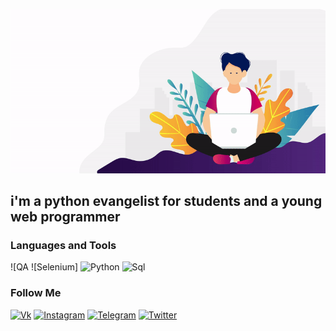 ![Header](https://github.com/stealthaction/Stealthaction/blob/main/assets/d688d5e.gif)

## i'm a python evangelist for students and a young web programmer

### Languages and Tools
![QA
![Selenium]
![Python](https://img.shields.io/badge/Python-4B0082?style=for-the-badge&logo=Python)
![Sql](https://img.shields.io/badge/Sql-4B0082?style=for-the-badge&logo=Sql)


### Follow Me

[![Vk](https://img.shields.io/badge/VK-DCDCDC?style=for-the-badge&logo=Vk)](https://vk.com/kopengagenboy)
[![Instagram](https://img.shields.io/badge/Instagram-DCDCDC?style=for-the-badge&logo=Instagram)](https://www.instagram.com/khubilae/)
[![Telegram](https://img.shields.io/badge/Telegram-DCDCDC?style=for-the-badge&logo=Telegram)]( t.me/wordskills)
[![Twitter](https://img.shields.io/badge/Twitter-DCDCDC?style=for-the-badge&logo=Twitter)](https://twitter.com/?lang=ru)
